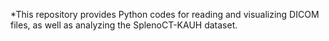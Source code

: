 *This repository provides Python codes for reading and visualizing DICOM files, as well as analyzing the SplenoCT-KAUH dataset.
